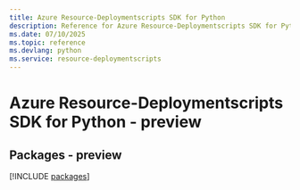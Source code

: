 ```yaml
---
title: Azure Resource-Deploymentscripts SDK for Python
description: Reference for Azure Resource-Deploymentscripts SDK for Python
ms.date: 07/10/2025
ms.topic: reference
ms.devlang: python
ms.service: resource-deploymentscripts
---
```

# Azure Resource-Deploymentscripts SDK for Python - preview
## Packages - preview
[!INCLUDE [packages](resource-deploymentscripts-index.md)]